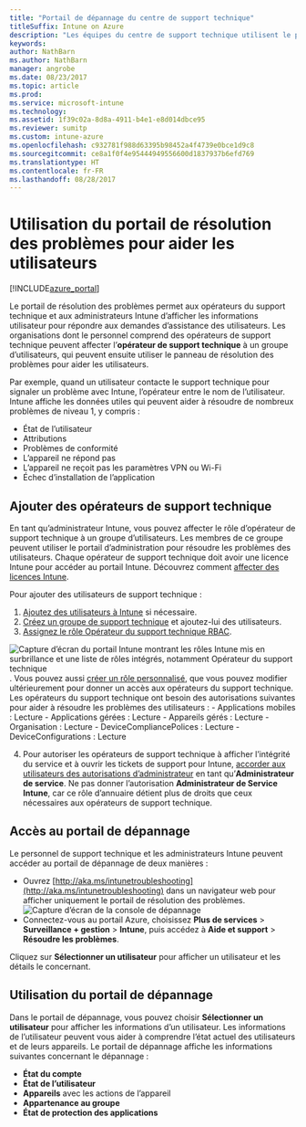 ```yaml
---
title: "Portail de dépannage du centre de support technique"
titleSuffix: Intune on Azure
description: "Les équipes du centre de support technique utilisent le portail de dépannage pour résoudre les problèmes techniques des utilisateurs"
keywords: 
author: NathBarn
ms.author: NathBarn
manager: angrobe
ms.date: 08/23/2017
ms.topic: article
ms.prod: 
ms.service: microsoft-intune
ms.technology: 
ms.assetid: 1f39c02a-8d8a-4911-b4e1-e8d014dbce95
ms.reviewer: sumitp
ms.custom: intune-azure
ms.openlocfilehash: c932781f988d63395b98452a4f4739e0bce1d9c8
ms.sourcegitcommit: ce8a1f0f4e95444949556600d1837937b6efd769
ms.translationtype: HT
ms.contentlocale: fr-FR
ms.lasthandoff: 08/28/2017
---
```

# <a name="use-the-troubleshooting-portal-to-help-users"></a>Utilisation du portail de résolution des problèmes pour aider les utilisateurs

[!INCLUDE[azure_portal](./includes/azure_portal.md)]

Le portail de résolution des problèmes permet aux opérateurs du support technique et aux administrateurs Intune d’afficher les informations utilisateur pour répondre aux demandes d’assistance des utilisateurs. Les organisations dont le personnel comprend des opérateurs de support technique peuvent affecter l’**opérateur de support technique** à un groupe d’utilisateurs, qui peuvent ensuite utiliser le panneau de résolution des problèmes pour aider les utilisateurs.

Par exemple, quand un utilisateur contacte le support technique pour signaler un problème avec Intune, l’opérateur entre le nom de l’utilisateur. Intune affiche les données utiles qui peuvent aider à résoudre de nombreux problèmes de niveau 1, y compris :
- État de l’utilisateur
- Attributions
- Problèmes de conformité
- L’appareil ne répond pas
-   L’appareil ne reçoit pas les paramètres VPN ou Wi-Fi
-   Échec d’installation de l’application

## <a name="add-help-desk-operators"></a>Ajouter des opérateurs de support technique
En tant qu’administrateur Intune, vous pouvez affecter le rôle d’opérateur de support technique à un groupe d’utilisateurs. Les membres de ce groupe peuvent utiliser le portail d’administration pour résoudre les problèmes des utilisateurs. Chaque opérateur de support technique doit avoir une licence Intune pour accéder au portail Intune. Découvrez comment [affecter des licences Intune](licenses-assign.md).

Pour ajouter des utilisateurs de support technique :
1. [Ajoutez des utilisateurs à Intune](users-add.md) si nécessaire.
2. [Créez un groupe de support technique](groups-add.md) et ajoutez-lui des utilisateurs.
3. [Assignez le rôle Opérateur du support technique RBAC](role-based-access-control.md#built-in-roles).

  ![Capture d’écran du portail Intune montrant les rôles Intune mis en surbrillance et une liste de rôles intégrés, notamment Opérateur du support technique](./media/help-desk-user-add.png). Vous pouvez aussi [créer un rôle personnalisé](role-based-access-control.md#custom-roles), que vous pouvez modifier ultérieurement pour donner un accès aux opérateurs du support technique.  Les opérateurs du support technique ont besoin des autorisations suivantes pour aider à résoudre les problèmes des utilisateurs :
    - Applications mobiles : Lecture
    - Applications gérées : Lecture
    - Appareils gérés : Lecture
    - Organisation : Lecture
    - DeviceCompliancePolices : Lecture
    - DeviceConfigurations : Lecture

4. Pour autoriser les opérateurs de support technique à afficher l’intégrité du service et à ouvrir les tickets de support pour Intune, [accorder aux utilisateurs des autorisations d’administrateur](https://docs.microsoft.com/azure/active-directory/active-directory-users-assign-role-azure-portal) en tant qu’**Administrateur de service**. Ne pas donner l’autorisation **Administrateur de Service Intune**, car ce rôle d’annuaire détient plus de droits que ceux nécessaires aux opérateurs de support technique.

## <a name="access-the-troubleshooting-portal"></a>Accès au portail de dépannage

Le personnel de support technique et les administrateurs Intune peuvent accéder au portail de dépannage de deux manières :
- Ouvrez [http://aka.ms/intunetroubleshooting](http://aka.ms/intunetroubleshooting) dans un navigateur web pour afficher uniquement le portail de résolution des problèmes.
  ![Capture d’écran de la console de dépannage](./media/help-desk-console.png)
- Connectez-vous au portail Azure, choisissez **Plus de services** > **Surveillance + gestion** > **Intune**, puis accédez à **Aide et support** > **Résoudre les problèmes**.

Cliquez sur **Sélectionner un utilisateur** pour afficher un utilisateur et les détails le concernant.

## <a name="use-the-troubleshooting-portal"></a>Utilisation du portail de dépannage

Dans le portail de dépannage, vous pouvez choisir **Sélectionner un utilisateur** pour afficher les informations d’un utilisateur. Les informations de l’utilisateur peuvent vous aider à comprendre l’état actuel des utilisateurs et de leurs appareils. Le portail de dépannage affiche les informations suivantes concernant le dépannage :
- **État du compte**
- **État de l’utilisateur**
- **Appareils** avec les actions de l’appareil
- **Appartenance au groupe**
- **État de protection des applications**
